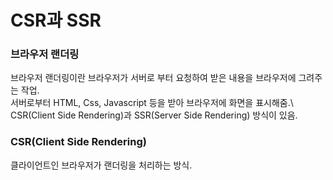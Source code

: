 # CSR과 SSR

### 브라우저 랜더링
브라우저 랜더링이란 브라우저가 서버로 부터 요청하여 받은 내용을 브라우저에 그려주는 작업.\
서버로부터 HTML, Css, Javascript 등을 받아 브라우저에 화면을 표시해줌.\ 
CSR(Client Side Rendering)과 SSR(Server Side Rendering) 방식이 있음.

### CSR(Client Side Rendering)
클라이언트인 브라우저가 랜더링을 처리하는 방식.
